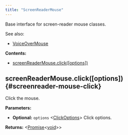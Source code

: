 ```yaml
---
title: "ScreenReaderMouse"
---
```


Base interface for screen-reader mouse classes.

See also:

- [VoiceOverMouse]

**Contents:**

- [screenReaderMouse.click([options])](./class-screenreader-mouse#screenreader-mouse-click)

## screenReaderMouse.click([options]) {#screenreader-mouse-click}

Click the mouse.

**Parameters:**

- **Optional:** `options` &#60;[ClickOptions]&#62; Click options.

**Returns:** &#60;[Promise]<[void]>&#62;

[clickoptions]: ./class-click-options "ClickOptions"
[voiceovermouse]: ./class-voiceover-mouse "VoiceOverMouse"
[promise]: https://developer.mozilla.org/en-US/docs/Web/JavaScript/Reference/Global_Objects/Promise "Promise"
[void]: https://developer.mozilla.org/en-US/docs/Web/JavaScript/Reference/Global_Objects/undefined "void"
